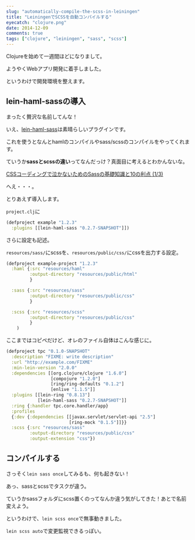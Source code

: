 ```yaml
---
slug: "automatically-compile-the-scss-in-leiningen"
title: "LeiningenでSCSSを自動コンパイルする"
eyecatch: "clojure.png"
date: 2014-12-09
comments: true
tags: ["clojure", "leiningen", "sass", "scss"]
---
```


Clojureを始めて一週間ほどになりまして。

ようやくWebアプリ開発に着手しました。

というわけで開発環境を整えます。

## lein-haml-sassの導入

まったく贅沢な名前してんな！

いえ、[lein-haml-sass](https://github.com/rtircher/lein-haml-sass)は素晴らしいプラグインです。

これを使うとなんとhamlのコンパイルやsass/scssのコンパイルをやってくれます。

ていうか**sassとscssの違い**ってなんだっけ？真面目に考えるとわかんないな。

[CSSコーディングで泣かないためのSassの基礎知識と10の利点 (1/3)](http://www.atmarkit.co.jp/ait/articles/1402/17/news102.html#02)

へえ・・・。

とりあえず導入します。

`project.clj`に

``` clj
(defproject example "1.2.3"
  :plugins [[lein-haml-sass "0.2.7-SNAPSHOT"]])
```

さらに設定も記述。

`resources/sass/`にscssを、`resources/public/css/`にcssを出力する設定。

``` clj
(defproject example-project "1.2.3"
  :haml {:src "resources/haml"
         :output-directory "resources/public/html"
         }

  :sass {:src "resources/sass"
         :output-directory "resources/public/css"
         }

  :scss {:src "resources/scss"
         :output-directory "resources/public/css"
         }
    )
```

ここまではコピペだけど、オレのファイル自体はこんな感じに。

``` clj
(defproject tpc "0.1.0-SNAPSHOT"
  :description "FIXME: write description"
  :url "http://example.com/FIXME"
  :min-lein-version "2.0.0"
  :dependencies [[org.clojure/clojure "1.6.0"]
                 [compojure "1.2.0"]
                 [ring/ring-defaults "0.1.2"]
                 [enlive "1.1.5"]]
  :plugins [[lein-ring "0.8.13"]
            [lein-haml-sass "0.2.7-SNAPSHOT"]]
  :ring {:handler tpc.core.handler/app}
  :profiles
  {:dev {:dependencies [[javax.servlet/servlet-api "2.5"]
                        [ring-mock "0.1.5"]]}}
  :scss {:src "resources/sass"
         :output-directory "resources/public/css"
         :output-extension "css"})
```

## コンパイルする

さっそく`lein sass once`してみるも、何も起きない！

あっ、sassとscssでタスクが違う。

ていうかsassフォルダにscss置くのってなんか違う気がしてきた！あとで名前変えよう。

というわけで、`lein scss once`で無事動きました。

`lein scss auto`で変更監視できるっぽい。
